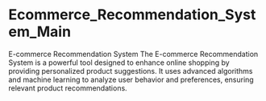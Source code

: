 # Ecommerce_Recommendation_System_Main
E-commerce Recommendation System  The E-commerce Recommendation System is a powerful tool designed to enhance online shopping by providing personalized product suggestions. It uses advanced algorithms and machine learning to analyze user behavior and preferences, ensuring relevant product recommendations.
